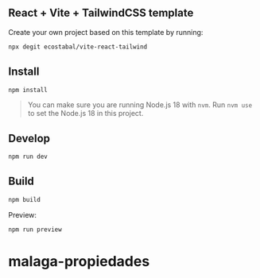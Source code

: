 ## React + Vite + TailwindCSS template

Create your own project based on this template by running:

```bash
npx degit ecostabal/vite-react-tailwind
```

## Install

```bash
npm install
```

> You can make sure you are running Node.js 18 with `nvm`. Run `nvm use` to set the Node.js 18 in this project.

## Develop

```bash
npm run dev
```

## Build

```bash
npm build
```

Preview:

```bash
npm run preview
```
# malaga-propiedades
